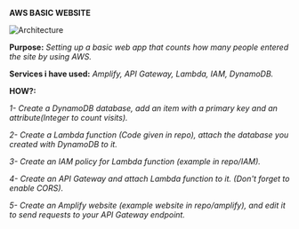 **AWS BASIC WEBSITE**

![Architecture](https://private-user-images.githubusercontent.com/169092360/355388755-faf29bf0-4e94-4bd0-915a-0ff2df7d0761.png?jwt=eyJhbGciOiJIUzI1NiIsInR5cCI6IkpXVCJ9.eyJpc3MiOiJnaXRodWIuY29tIiwiYXVkIjoicmF3LmdpdGh1YnVzZXJjb250ZW50LmNvbSIsImtleSI6ImtleTUiLCJleHAiOjE3MjI5NTA5MjgsIm5iZiI6MTcyMjk1MDYyOCwicGF0aCI6Ii8xNjkwOTIzNjAvMzU1Mzg4NzU1LWZhZjI5YmYwLTRlOTQtNGJkMC05MTVhLTBmZjJkZjdkMDc2MS5wbmc_WC1BbXotQWxnb3JpdGhtPUFXUzQtSE1BQy1TSEEyNTYmWC1BbXotQ3JlZGVudGlhbD1BS0lBVkNPRFlMU0E1M1BRSzRaQSUyRjIwMjQwODA2JTJGdXMtZWFzdC0xJTJGczMlMkZhd3M0X3JlcXVlc3QmWC1BbXotRGF0ZT0yMDI0MDgwNlQxMzIzNDhaJlgtQW16LUV4cGlyZXM9MzAwJlgtQW16LVNpZ25hdHVyZT05MTJiNWZjMjljNmFmOTAzOTkxMzdkZDI2NGIxZmZlOWY1NmFjZmZjZGYzZWE4ODc3YzMyZGZhNTkxMjcxYjkzJlgtQW16LVNpZ25lZEhlYWRlcnM9aG9zdCZhY3Rvcl9pZD0wJmtleV9pZD0wJnJlcG9faWQ9MCJ9.a6nZhGVSsHoJRbm5HF_I2p-jzh5bt1CcRwsw7stmjTI)


**Purpose:** *Setting up a basic web app that counts how many people entered the site by using AWS.*

**Services i have used:** *Amplify, API Gateway, Lambda, IAM, DynamoDB.*

**HOW?:** 

*1- Create a DynamoDB database, add an item with a primary key and an attribute(Integer to count visits).*

*2- Create a Lambda function (Code given in repo), attach the database you created with DynamoDB to it.*

*3- Create an IAM policy for Lambda function (example in repo/IAM).*

*4- Create an API Gateway and attach Lambda function to it. (Don't forget to enable CORS).*

*5- Create an Amplify website (example website in repo/amplify), and edit it to send requests to your API Gateway endpoint.*
